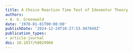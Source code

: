 ```yaml
---
title: A Choice Reaction Time Test of Ideomotor Theory
authors:
- A. G. Greenwald
date: '1970-01-01T00:00:00'
publishDate: '2024-12-24T10:27:53.947840Z'
publication_types:
- article-journal
doi: 10.1037/h0029960
---
```

